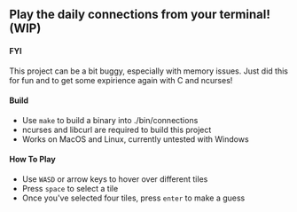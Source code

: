 ## Play the daily connections from your terminal! (WIP)

#### FYI
This project can be a bit buggy, especially with memory issues. Just did this for fun and to get some expirience again with C and ncurses! 

#### Build

-   Use `make` to build a binary into ./bin/connections
-   ncurses and libcurl are required to build this project
-   Works on MacOS and Linux, currently untested with Windows

#### How To Play

-   Use `WASD` or arrow keys to hover over different tiles
-   Press `space` to select a tile
-   Once you've selected four tiles, press `enter` to make a guess
